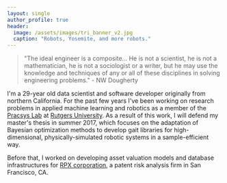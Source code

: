 ```yaml
---
layout: single
author_profile: true
header:
  image: /assets/images/tri_banner_v2.jpg
  caption: "Robots, Yosemite, and more robots."
---
```

> "The ideal engineer is a composite… He is not a scientist, he is not a mathematician, he is not a sociologist or a writer, but he may use the knowledge and techniques of any or all of these disciplines in solving engineering problems." - NW Dougherty

I'm a 29-year old data scientist and software developer originally from northern California. For the past few years I've been working on research problems in applied machine learning and robotics as a member of the [Pracsys Lab](http://www.pracsyslab.org/) at [Rutgers University](http://www.cs.rutgers.edu/). As a result of this work, I will defend my master's thesis in summer 2017, which focuses on the adaptation of Bayesian optimization methods to develop gait libraries for high-dimensional, physically-simulated robotic systems in a sample-efficient way. 

Before that, I worked on developing asset valuation models and database infrastructures for [RPX corporation](http://www.rpxcorp.com/), a patent risk analysis firm in San Francisco, CA.

